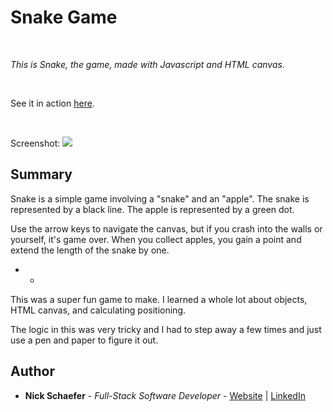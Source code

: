 # Snake Game

<br>

_This is Snake, the game, made with Javascript and HTML canvas._

<br>

See it in action [here](https://naturalnick.github.io/snake-game/).

<br>

Screenshot:
<image src="images/screenshot.png">

## Summary

Snake is a simple game involving a "snake" and an "apple". The snake is represented by a black line. The apple is represented by a green dot.

Use the arrow keys to navigate the canvas, but if you crash into the walls or yourself, it's game over. When you collect apples, you gain a point and extend the length of the snake by one.

- - 

This was a super fun game to make. I learned a whole lot about objects, HTML canvas, and calculating positioning.

The logic in this was very tricky and I had to step away a few times and just use a pen and paper to figure it out.

## Author

- **Nick Schaefer** - _Full-Stack Software Developer_ - [Website](https://nschaefer.com/) | [LinkedIn](https://www.linkedin.com/in/nick-n-schaefer)
